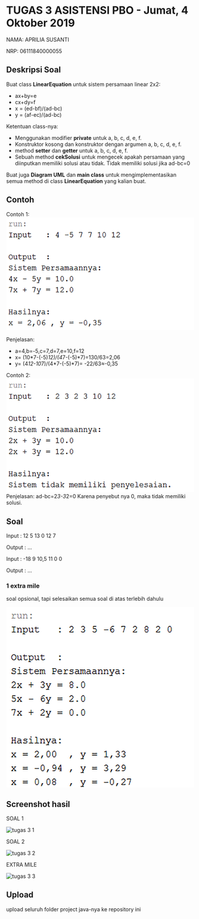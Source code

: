 # TUGAS 3 ASISTENSI PBO - Jumat, 4 Oktober 2019

NAMA: APRILIA SUSANTI

NRP: 06111840000055

## Deskripsi Soal
Buat class **LinearEquation** untuk sistem persamaan linear 2x2:
* ax+by=e
* cx+dy=f
* x = (ed-bf)/(ad-bc)
* y = (af-ec)/(ad-bc)

Ketentuan class-nya:
* Menggunakan modifier **private** untuk a, b, c, d, e, f.
* Konstruktor kosong dan konstruktor dengan argumen a, b, c, d, e, f.
* method **setter** dan **getter** untuk a, b, c, d, e, f.
* Sebuah method **cekSolusi** untuk mengecek apakah persamaan yang diinputkan memiliki solusi atau tidak. Tidak memiliki solusi jika ad-bc=0

Buat juga **Diagram UML** dan **main class** untuk mengimplementasikan semua method di class **LinearEquation** yang kalian buat.

## Contoh
Contoh 1:
![](/img/1.png)

Penjelasan:
* a=4,b=-5,c=7,d=7,e=10,f=12
* x=  (10*7-(-5)*12)/(4*7-(-5)*7)=130/63=2,06
* y=  (4*12-10*7)/(4*7-(-5)*7)= -22/63≈-0,35

Contoh 2:
![](/img/2.png)
Penjelasan:
ad-bc=2*3-3*2=0
Karena penyebut nya 0, maka tidak memiliki solusi.

## Soal
Input 	: 12 5 13 0 12 7

Output	: ...


Input 	: -18 9 10,5 11 0 0

Output	: ...


### 1 extra mile
soal opsional, tapi selesaikan semua soal di atas terlebih dahulu

![](/img/3.png)

## Screenshot hasil

SOAL 1

![tugas 3 1](https://user-images.githubusercontent.com/55954995/66297049-165a9480-e919-11e9-956e-712169f6f5dd.JPG)

SOAL 2

![tugas 3 2](https://user-images.githubusercontent.com/55954995/66297050-165a9480-e919-11e9-8e92-a809b5f6b840.JPG)

EXTRA MILE

![tugas 3 3](https://user-images.githubusercontent.com/55954995/66297052-165a9480-e919-11e9-8f42-c3911543a365.JPG)

## Upload
upload seluruh folder project java-nya ke repository ini
